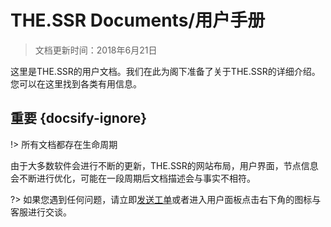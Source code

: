 # THE.SSR Documents/用户手册
> 文档更新时间：2018年6月21日

这里是THE.SSR的用户文档。我们在此为阁下准备了关于THE.SSR的详细介绍。您可以在这里找到各类有用信息。

## 重要 {docsify-ignore}
!> 所有文档都存在生命周期

由于大多数软件会进行不断的更新，THE.SSR的网站布局，用户界面，节点信息会不断进行优化，可能在一段周期后文档描述会与事实不相符。

?> 如果您遇到任何问题，请立即[发送工单](https://pccwbtn.org/user/ticket "工单系统")或者进入用户面板点击右下角的图标与客服进行交谈。
